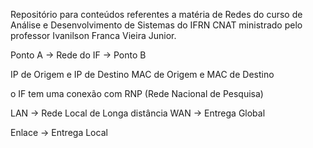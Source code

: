  Repositório para conteúdos referentes a matéria de Redes do curso de Análise e Desenvolvimento de Sistemas do IFRN CNAT ministrado pelo professor Ivanilson Franca Vieira Junior.

Ponto A -> Rede do IF -> Ponto B

IP de Origem e IP de Destino
MAC  de Origem e MAC de Destino

o IF tem uma conexão com RNP (Rede Nacional de Pesquisa)

LAN -> Rede Local de Longa distância
WAN -> Entrega Global

Enlace -> Entrega Local

